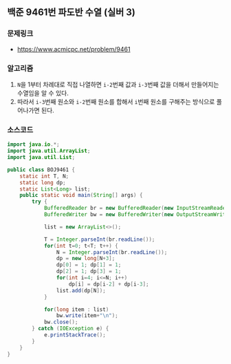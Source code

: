 ## 백준 9461번 파도반 수열 (실버 3)
### 문제링크
- https://www.acmicpc.net/problem/9461

### 알고리즘
1. `N`을 1부터 차례대로 직접 나열하면 `i-2`번째 값과 `i-3`번째 값을 더해서 만들어지는 수열임을 알 수 있다.
2. 따라서 `i-3`번째 원소와 `i-2`번째 원소를 합해서 `i`번째 원소를 구해주는 방식으로 풀어나가면 된다.

### 소스코드
```java
import java.io.*;
import java.util.ArrayList;
import java.util.List;

public class BOJ9461 {
    static int T, N;
    static long dp;
    static List<Long> list;
    public static void main(String[] args) {
        try {
            BufferedReader br = new BufferedReader(new InputStreamReader(System.in));
            BufferedWriter bw = new BufferedWriter(new OutputStreamWriter(System.out));

            list = new ArrayList<>();

            T = Integer.parseInt(br.readLine());
            for(int t=0; t<T; t++) {
                N = Integer.parseInt(br.readLine());
                dp = new long[N+3];
                dp[0] = 1; dp[1] = 1;
                dp[2] = 1; dp[3] = 1;
                for(int i=4; i<=N; i++)
                    dp[i] = dp[i-2] + dp[i-3];
                list.add(dp[N]);
            }

            for(long item : list)
                bw.write(item+"\n");
            bw.close();
        } catch (IOException e) {
            e.printStackTrace();
        }
    }
}
```